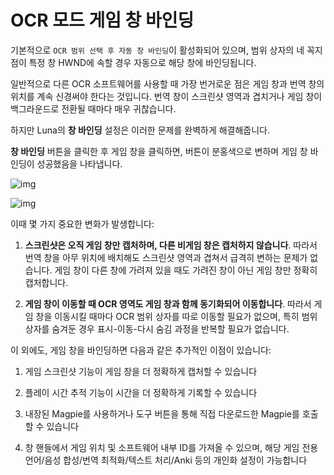 # OCR 모드 게임 창 바인딩

기본적으로 `OCR 범위 선택 후 자동 창 바인딩`이 활성화되어 있으며, 범위 상자의 네 꼭지점이 특정 창 HWND에 속할 경우 자동으로 해당 창에 바인딩됩니다.

일반적으로 다른 OCR 소프트웨어를 사용할 때 가장 번거로운 점은 게임 창과 번역 창의 위치를 계속 신경써야 한다는 것입니다. 번역 창이 스크린샷 영역과 겹치거나 게임 창이 백그라운드로 전환될 때마다 매우 귀찮습니다.

하지만 Luna의 **창 바인딩** 설정은 이러한 문제를 완벽하게 해결해줍니다.

**창 바인딩** 버튼을 클릭한 후 게임 창을 클릭하면, 버튼이 분홍색으로 변하며 게임 창 바인딩이 성공했음을 나타냅니다.

![img](https://image.lunatranslator.org/zh/gooduseocr/bind.png)

![img](https://image.lunatranslator.org/zh/gooduseocr/bindok.png)

이때 몇 가지 중요한 변화가 발생합니다:

1. **스크린샷은 오직 게임 창만 캡처하며, 다른 비게임 창은 캡처하지 않습니다**. 따라서 번역 창을 아무 위치에 배치해도 스크린샷 영역과 겹쳐서 급격히 변하는 문제가 없습니다. 게임 창이 다른 창에 가려져 있을 때도 가려진 창이 아닌 게임 창만 정확히 캡처합니다.

2. **게임 창이 이동할 때 OCR 영역도 게임 창과 함께 동기화되어 이동합니다**. 따라서 게임 창을 이동시킬 때마다 OCR 범위 상자를 따로 이동할 필요가 없으며, 특히 범위 상자를 숨겨둔 경우 표시-이동-다시 숨김 과정을 반복할 필요가 없습니다.


이 외에도, 게임 창을 바인딩하면 다음과 같은 추가적인 이점이 있습니다:

1. 게임 스크린샷 기능이 게임 창을 더 정확하게 캡처할 수 있습니다

2. 플레이 시간 추적 기능이 시간을 더 정확하게 기록할 수 있습니다

3. 내장된 Magpie를 사용하거나 도구 버튼을 통해 직접 다운로드한 Magpie를 호출할 수 있습니다

4. 창 핸들에서 게임 위치 및 소프트웨어 내부 ID를 가져올 수 있으며, 해당 게임 전용 언어/음성 합성/번역 최적화/텍스트 처리/Anki 등의 개인화 설정이 가능합니다
